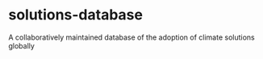 # solutions-database
A collaboratively maintained database of the adoption of climate solutions globally
